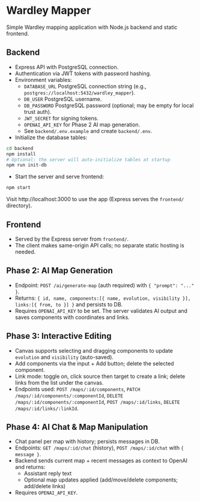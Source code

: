 # Wardley Mapper

Simple Wardley mapping application with Node.js backend and static frontend.

## Backend

- Express API with PostgreSQL connection.
- Authentication via JWT tokens with password hashing.
- Environment variables:
  - `DATABASE_URL` PostgreSQL connection string (e.g., `postgres://localhost:5432/wardley_mapper`).
  - `DB_USER` PostgreSQL username.
  - `DB_PASSWORD` PostgreSQL password (optional; may be empty for local trust auth).
  - `JWT_SECRET` for signing tokens.
  - `OPENAI_API_KEY` for Phase 2 AI map generation.
  - See `backend/.env.example` and create `backend/.env`.
- Initialize the database tables:

```bash
cd backend
npm install
# Optional: the server will auto-initialize tables at startup
npm run init-db
```

- Start the server and serve frontend:

```bash
npm start
```
Visit http://localhost:3000 to use the app (Express serves the `frontend/` directory).

## Frontend

- Served by the Express server from `frontend/`.
- The client makes same-origin API calls; no separate static hosting is needed.

## Phase 2: AI Map Generation
- Endpoint: `POST /ai/generate-map` (auth required) with `{ "prompt": "..." }`.
- Returns: `{ id, name, components:[{ name, evolution, visibility }], links:[{ from, to }] }` and persists to DB.
- Requires `OPENAI_API_KEY` to be set. The server validates AI output and saves components with coordinates and links.

## Phase 3: Interactive Editing
- Canvas supports selecting and dragging components to update `evolution` and `visibility` (auto-saved).
- Add components via the input + Add button; delete the selected component.
- Link mode: toggle on, click source then target to create a link; delete links from the list under the canvas.
- Endpoints used: `POST /maps/:id/components`, `PATCH /maps/:id/components/:componentId`, `DELETE /maps/:id/components/:componentId`, `POST /maps/:id/links`, `DELETE /maps/:id/links/:linkId`.

## Phase 4: AI Chat & Map Manipulation
- Chat panel per map with history; persists messages in DB.
- Endpoints: `GET /maps/:id/chat` (history), `POST /maps/:id/chat` with `{ message }`.
- Backend sends current map + recent messages as context to OpenAI and returns:
  - Assistant reply text
  - Optional map updates applied (add/move/delete components; add/delete links)
- Requires `OPENAI_API_KEY`.
